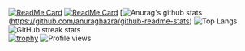 [![ReadMe Card](https://github-readme-stats.vercel.app/api/pin/?username=arkanttus&repo=DoacoesUfac&theme=radical)](https://github.com/arkanttus/DoacoesUfac)
[![ReadMe Card](https://github-readme-stats.vercel.app/api/pin/?username=arkanttus&repo=EmotiTEA&theme=radical)](https://github.com/arkanttus/EmotiTEA)
[![Anurag's github stats](https://github-readme-stats.vercel.app/api?username=arkanttus&theme=radical&show_icons=true&include_all_commits=true&count_private=true)(https://github.com/anuraghazra/github-readme-stats)
![Top Langs](https://github-readme-stats.vercel.app/api/top-langs/?username=arkanttus&layout=compact&theme=radical&langs_count=8)
![GitHub streak stats](https://github-readme-streak-stats.herokuapp.com/?user=arkanttus)  
[![trophy](https://github-profile-trophy.vercel.app/?username=arkanttus)](https://github.com/ryo-ma/github-profile-trophy)
![Profile views](https://gpvc.arturio.dev/arkanttus)  
